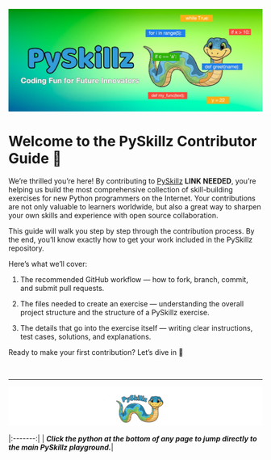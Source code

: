 ![PySkillz](../../graphics/PySkillzBanner.png)

# Welcome to the PySkillz Contributor Guide 🎉

We’re thrilled you’re here! By contributing to [PySkillz](skillz-catalog) __LINK NEEDED__, you’re helping us build the most comprehensive collection of skill-building exercises for new Python programmers on the Internet. Your contributions are not only valuable to learners worldwide, but also a great way to sharpen your own skills and experience with open source collaboration.

This guide will walk you step by step through the contribution process. By the end, you’ll know exactly how to get your work included in the PySkillz repository.

Here’s what we’ll cover:

1. The recommended GitHub workflow — how to fork, branch, commit, and submit pull requests.

2. The files needed to create an exercise — understanding the overall project structure and the structure of a PySkillz exercise.

3. The details that go into the exercise itself — writing clear instructions, test cases, solutions, and explanations.

Ready to make your first contribution? Let’s dive in 🚀

<BR>

************

[![PySkillz](../../graphics/PySkillzFooter.png)](skillz-catalog)

|:-------:|
| <span style="font-size: 100%"><b>_Click the python at the bottom of any page to jump directly to the main PySkillz playground._</b></span>|

